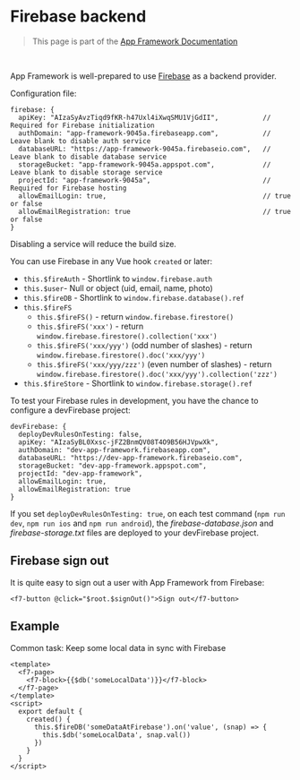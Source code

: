 # Firebase backend

> This page is part of the [App Framework Documentation](../DOCUMENTATION.md)

<br />

App Framework is well-prepared to use [Firebase](https://firebase.google.com/) as a backend provider.

Configuration file:

```
firebase: {
  apiKey: "AIzaSyAvzTiqd9fKR-h47Uxl4iXwqSMU1VjGdII",           // Required for Firebase initialization
  authDomain: "app-framework-9045a.firebaseapp.com",           // Leave blank to disable auth service
  databaseURL: "https://app-framework-9045a.firebaseio.com",   // Leave blank to disable database service
  storageBucket: "app-framework-9045a.appspot.com",            // Leave blank to disable storage service
  projectId: "app-framework-9045a",                            // Required for Firebase hosting
  allowEmailLogin: true,                                       // true or false
  allowEmailRegistration: true                                 // true or false
}
```

Disabling a service will reduce the build size.

You can use Firebase in any Vue hook `created` or later:

- `this.$fireAuth` - Shortlink to `window.firebase.auth`
- `this.$user`- Null or object (uid, email, name, photo)
- `this.$fireDB` - Shortlink to `window.firebase.database().ref`
- `this.$fireFS`
  - `this.$fireFS()` - return `window.firebase.firestore()`
  - `this.$fireFS('xxx')` - return `window.firebase.firestore().collection('xxx')`
  - `this.$fireFS('xxx/yyy')` (odd number of slashes) - return `window.firebase.firestore().doc('xxx/yyy')`
  - `this.$fireFS('xxx/yyy/zzz')` (even number of slashes) - return `window.firebase.firestore().doc('xxx/yyy').collection('zzz')`
- `this.$fireStore` - Shortlink to `window.firebase.storage().ref`

To test your Firebase rules in development, you have the chance to configure a devFirebase project:

```
devFirebase: {
  deployDevRulesOnTesting: false,
  apiKey: "AIzaSyBL0Xxsc-jFZ2BnmQV08T4O9B56HJVpwXk",          
  authDomain: "dev-app-framework.firebaseapp.com",
  databaseURL: "https://dev-app-framework.firebaseio.com",
  storageBucket: "dev-app-framework.appspot.com",
  projectId: "dev-app-framework",
  allowEmailLogin: true,
  allowEmailRegistration: true
}
```

If you set `deployDevRulesOnTesting: true`, on each test command (`npm run dev`, `npm run ios` and `npm run android`), the *firebase-database.json* and *firebase-storage.txt* files are deployed to your devFirebase project.

## Firebase sign out

It is quite easy to sign out a user with App Framework from Firebase:

`<f7-button @click="$root.$signOut()">Sign out</f7-button>`

## Example

Common task: Keep some local data in sync with Firebase

```
<template>
  <f7-page>
    <f7-block>{{$db('someLocalData')}}</f7-block>
  </f7-page>
</template>
<script>
  export default {
    created() {
      this.$fireDB('someDataAtFirebase').on('value', (snap) => {
        this.$db('someLocalData', snap.val())
      })
    }
  }
</script>
```
